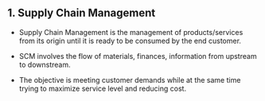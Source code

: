 ## 1. Supply Chain Management

- Supply Chain Management is the management of products/services from its origin until it is ready to be consumed by the end customer.

- SCM involves the flow of materials, finances, information from upstream to downstream.

- The objective is meeting customer demands while at the same time trying to maximize service level and reducing cost.